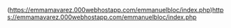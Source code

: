 (https://emmamavarez.000webhostapp.com/emmanuelbloc/index.php)https://emmamavarez.000webhostapp.com/emmanuelbloc/index.php
